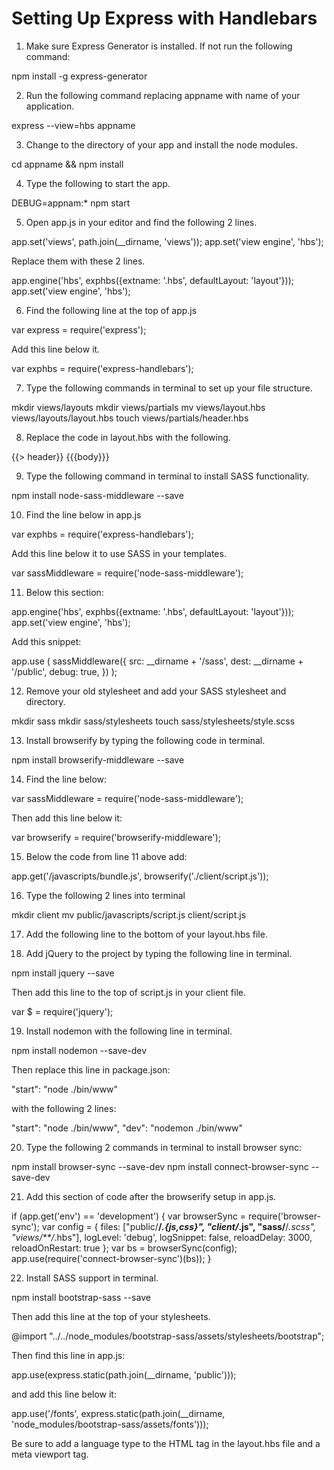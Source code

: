 # Setting Up Express with Handlebars

1. Make sure Express Generator is installed. If not run the following command:

npm install -g express-generator

2. Run the following command replacing appname with name of your application.

express --view=hbs appname

3. Change to the directory of your app and install the node modules.

cd appname && npm install

4. Type the following to start the app.

DEBUG=appnam:* npm start

5. Open app.js in your editor and find the following 2 lines.

app.set('views', path.join(__dirname, 'views'));
app.set('view engine', 'hbs');

Replace them with these 2 lines.

 app.engine('hbs', exphbs({extname: '.hbs', defaultLayout: 'layout'}));
 app.set('view engine', 'hbs');
 
6. Find the following line at the top of app.js

var express = require('express');

Add this line below it.

var exphbs = require('express-handlebars');

 
7. Type the following commands in terminal to set up your file structure.
 
mkdir views/layouts
mkdir views/partials
mv views/layout.hbs views/layouts/layout.hbs
touch views/partials/header.hbs

8. Replace the code in layout.hbs with the following.

 <!DOCTYPE html>
  <html>
  <head>
    <meta charset="utf-8">
    <title>Todos</title>
    <link rel="stylesheet" href="../stylesheets/style.css">
  </head>
  <body>
    {{> header}}
    {{{body}}}
    <script src='/javascripts/script.js'></script>
  </body>
  </html>
 
 9. Type the following command in terminal to install SASS functionality.
 
  npm install node-sass-middleware --save
  
10. Find the line below in app.js

 var exphbs  = require('express-handlebars');
 
 Add this line below it to use SASS in your templates.
 
 var sassMiddleware = require('node-sass-middleware');
  
11. Below this section:

 app.engine('hbs', exphbs({extname: '.hbs', defaultLayout: 'layout'}));
 app.set('view engine', 'hbs');
 
 Add this snippet:
 
 app.use (
   sassMiddleware({
     src: __dirname + '/sass',
     dest: __dirname + '/public',
     debug: true,
   })
 );
 
12. Remove your old stylesheet and add your SASS stylesheet and directory.

mkdir sass
mkdir sass/stylesheets
touch sass/stylesheets/style.scss

13. Install browserify by typing the following code in terminal.

npm install browserify-middleware --save

14. Find the line below:

var sassMiddleware = require('node-sass-middleware');

Then add this line below it:

var browserify = require('browserify-middleware');

15. Below the code from line 11 above add:

 app.get('/javascripts/bundle.js', browserify('./client/script.js'));
 
16. Type the following 2 lines into terminal

mkdir client
mv public/javascripts/script.js client/script.js
 
17. Add the following line to the bottom of your layout.hbs file.

<script src='/javascripts/bundle.js'></script>

18. Add jQuery to the project by typing the following line in terminal.

npm install jquery --save

Then add this line to the top of script.js in your client file.

var $ = require('jquery');
 
19. Install nodemon with the following line in terminal.

npm install nodemon --save-dev

Then replace this line in package.json:

"start": "node ./bin/www"

with the following 2 lines:

 "start": "node ./bin/www",
 "dev": "nodemon ./bin/www"
 
20. Type the following 2 commands in terminal to install browser sync:

npm install browser-sync --save-dev
npm install connect-browser-sync --save-dev

21. Add this section of code after the browserify setup in app.js.

if (app.get('env') == 'development') {
  var browserSync = require('browser-sync');
  var config = {
    files: ["public/**/*.{js,css}", "client/*.js", "sass/**/*.scss", "views/**/*.hbs"],
    logLevel: 'debug',
    logSnippet: false,
    reloadDelay: 3000,
    reloadOnRestart: true
  };
  var bs = browserSync(config);
  app.use(require('connect-browser-sync')(bs));
}

22. Install SASS support in terminal.

npm install bootstrap-sass --save

Then add this line at the top of your stylesheets.

@import "../../node_modules/bootstrap-sass/assets/stylesheets/bootstrap";

Then find this line in app.js:

app.use(express.static(path.join(__dirname, 'public')));

and add this line below it:

app.use('/fonts', express.static(path.join(__dirname, 'node_modules/bootstrap-sass/assets/fonts'))); 

Be sure to add a language type to the HTML tag in the layout.hbs file and a meta viewport tag.

<html lang="en">
<meta name="viewport" content="width=device-width, initial-scale=1">





